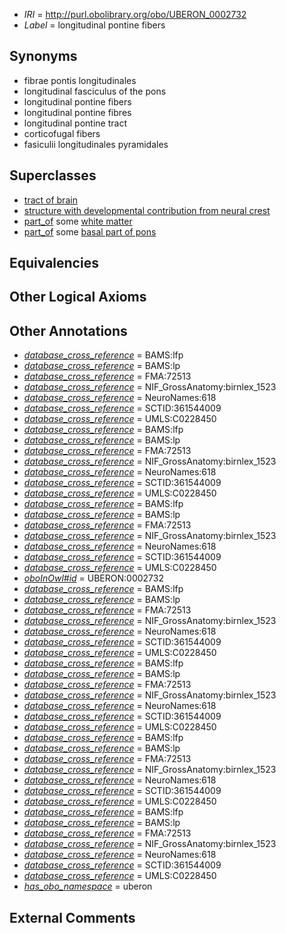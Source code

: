  * *IRI* = http://purl.obolibrary.org/obo/UBERON_0002732
 * *Label* = longitudinal pontine fibers

## Synonyms

 * fibrae pontis longitudinales
 * longitudinal fasciculus of the pons
 * longitudinal pontine fibers
 * longitudinal pontine fibres
 * longitudinal pontine tract
 * corticofugal fibers
 * fasiculii longitudinales pyramidales

## Superclasses

 * [tract of brain](../../UBERON/02/UBERON_0007702.md)
 * [structure with developmental contribution from neural crest](../../UBERON/14/UBERON_0010314.md)
 * [part_of](../../BFO/50/BFO_0000050.md) some [white matter](../../UBERON/16/UBERON_0002316.md)
 * [part_of](../../BFO/50/BFO_0000050.md) some [basal part of pons](../../UBERON/67/UBERON_0002567.md)

## Equivalencies


## Other Logical Axioms


## Other Annotations

 * *[database_cross_reference](../../ef/oboInOwl#hasDbXref.md)* = BAMS:lfp
 * *[database_cross_reference](../../ef/oboInOwl#hasDbXref.md)* = BAMS:lp
 * *[database_cross_reference](../../ef/oboInOwl#hasDbXref.md)* = FMA:72513
 * *[database_cross_reference](../../ef/oboInOwl#hasDbXref.md)* = NIF_GrossAnatomy:birnlex_1523
 * *[database_cross_reference](../../ef/oboInOwl#hasDbXref.md)* = NeuroNames:618
 * *[database_cross_reference](../../ef/oboInOwl#hasDbXref.md)* = SCTID:361544009
 * *[database_cross_reference](../../ef/oboInOwl#hasDbXref.md)* = UMLS:C0228450
 * *[database_cross_reference](../../ef/oboInOwl#hasDbXref.md)* = BAMS:lfp
 * *[database_cross_reference](../../ef/oboInOwl#hasDbXref.md)* = BAMS:lp
 * *[database_cross_reference](../../ef/oboInOwl#hasDbXref.md)* = FMA:72513
 * *[database_cross_reference](../../ef/oboInOwl#hasDbXref.md)* = NIF_GrossAnatomy:birnlex_1523
 * *[database_cross_reference](../../ef/oboInOwl#hasDbXref.md)* = NeuroNames:618
 * *[database_cross_reference](../../ef/oboInOwl#hasDbXref.md)* = SCTID:361544009
 * *[database_cross_reference](../../ef/oboInOwl#hasDbXref.md)* = UMLS:C0228450
 * *[database_cross_reference](../../ef/oboInOwl#hasDbXref.md)* = BAMS:lfp
 * *[database_cross_reference](../../ef/oboInOwl#hasDbXref.md)* = BAMS:lp
 * *[database_cross_reference](../../ef/oboInOwl#hasDbXref.md)* = FMA:72513
 * *[database_cross_reference](../../ef/oboInOwl#hasDbXref.md)* = NIF_GrossAnatomy:birnlex_1523
 * *[database_cross_reference](../../ef/oboInOwl#hasDbXref.md)* = NeuroNames:618
 * *[database_cross_reference](../../ef/oboInOwl#hasDbXref.md)* = SCTID:361544009
 * *[database_cross_reference](../../ef/oboInOwl#hasDbXref.md)* = UMLS:C0228450
 * *[oboInOwl#id](../../id/oboInOwl#id.md)* = UBERON:0002732
 * *[database_cross_reference](../../ef/oboInOwl#hasDbXref.md)* = BAMS:lfp
 * *[database_cross_reference](../../ef/oboInOwl#hasDbXref.md)* = BAMS:lp
 * *[database_cross_reference](../../ef/oboInOwl#hasDbXref.md)* = FMA:72513
 * *[database_cross_reference](../../ef/oboInOwl#hasDbXref.md)* = NIF_GrossAnatomy:birnlex_1523
 * *[database_cross_reference](../../ef/oboInOwl#hasDbXref.md)* = NeuroNames:618
 * *[database_cross_reference](../../ef/oboInOwl#hasDbXref.md)* = SCTID:361544009
 * *[database_cross_reference](../../ef/oboInOwl#hasDbXref.md)* = UMLS:C0228450
 * *[database_cross_reference](../../ef/oboInOwl#hasDbXref.md)* = BAMS:lfp
 * *[database_cross_reference](../../ef/oboInOwl#hasDbXref.md)* = BAMS:lp
 * *[database_cross_reference](../../ef/oboInOwl#hasDbXref.md)* = FMA:72513
 * *[database_cross_reference](../../ef/oboInOwl#hasDbXref.md)* = NIF_GrossAnatomy:birnlex_1523
 * *[database_cross_reference](../../ef/oboInOwl#hasDbXref.md)* = NeuroNames:618
 * *[database_cross_reference](../../ef/oboInOwl#hasDbXref.md)* = SCTID:361544009
 * *[database_cross_reference](../../ef/oboInOwl#hasDbXref.md)* = UMLS:C0228450
 * *[database_cross_reference](../../ef/oboInOwl#hasDbXref.md)* = BAMS:lfp
 * *[database_cross_reference](../../ef/oboInOwl#hasDbXref.md)* = BAMS:lp
 * *[database_cross_reference](../../ef/oboInOwl#hasDbXref.md)* = FMA:72513
 * *[database_cross_reference](../../ef/oboInOwl#hasDbXref.md)* = NIF_GrossAnatomy:birnlex_1523
 * *[database_cross_reference](../../ef/oboInOwl#hasDbXref.md)* = NeuroNames:618
 * *[database_cross_reference](../../ef/oboInOwl#hasDbXref.md)* = SCTID:361544009
 * *[database_cross_reference](../../ef/oboInOwl#hasDbXref.md)* = UMLS:C0228450
 * *[database_cross_reference](../../ef/oboInOwl#hasDbXref.md)* = BAMS:lfp
 * *[database_cross_reference](../../ef/oboInOwl#hasDbXref.md)* = BAMS:lp
 * *[database_cross_reference](../../ef/oboInOwl#hasDbXref.md)* = FMA:72513
 * *[database_cross_reference](../../ef/oboInOwl#hasDbXref.md)* = NIF_GrossAnatomy:birnlex_1523
 * *[database_cross_reference](../../ef/oboInOwl#hasDbXref.md)* = NeuroNames:618
 * *[database_cross_reference](../../ef/oboInOwl#hasDbXref.md)* = SCTID:361544009
 * *[database_cross_reference](../../ef/oboInOwl#hasDbXref.md)* = UMLS:C0228450
 * *[has_obo_namespace](../../ce/oboInOwl#hasOBONamespace.md)* = uberon

## External Comments

